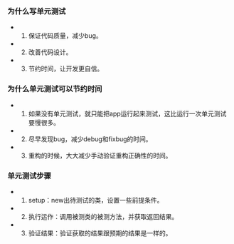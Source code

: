 
### 为什么写单元测试
- 1. 保证代码质量，减少bug。
- 2. 改善代码设计。
- 3. 节约时间，让开发更自信。

### 为什么单元测试可以节约时间
- 1. 如果没有单元测试，就只能把app运行起来测试，这比运行一次单元测试要慢很多。
- 2. 尽早发现bug，减少debug和fixbug的时间。
- 3. 重构的时候，大大减少手动验证重构正确性的时间。

### 单元测试步骤
- 1. setup：new出待测试的类，设置一些前提条件。
- 2. 执行运作：调用被测类的被测方法，并获取返回结果。
- 3. 验证结果：验证获取的结果跟预期的结果是一样的。